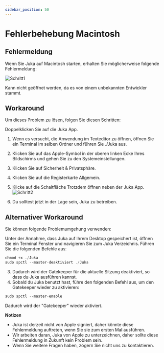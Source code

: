 ```yaml
---
sidebar_position: 50
---
```


# Fehlerbehebung Macintosh

## Fehlermeldung

Wenn Sie Juka auf Macintosh starten, erhalten Sie möglicherweise folgende Fehlermeldung:


![Schritt1](/img/macintosh/cannotbeopened.png)

Kann nicht geöffnet werden, da es von einem unbekannten Entwickler stammt.

## Workaround

Um dieses Problem zu lösen, folgen Sie diesen Schritten:

Doppelklicken Sie auf die Juka App.
1. Wenn es versucht, die Anwendung im Texteditor zu öffnen, öffnen Sie ein Terminal im selben Ordner und führen Sie ./Juka aus.
2. Klicken Sie auf das Apple-Symbol in der oberen linken Ecke Ihres Bildschirms und gehen Sie zu den Systemeinstellungen.
3. Klicken Sie auf Sicherheit & Privatsphäre.
4. Klicken Sie auf die Registerkarte Allgemein.
5. Klicke auf die Schaltfläche Trotzdem öffnen neben der Juka App. ![Schritt2](/img/macintosh/openanyway.png)

6. Du solltest jetzt in der Lage sein, Juka zu betreiben.


## Alternativer Workaround

Sie können folgende Problemumgehung verwenden:

Unter der Annahme, dass Juka auf Ihrem Desktop gespeichert ist, öffnen Sie ein Terminal Fenster und navigieren Sie zum Juka Verzeichnis. Führen Sie die folgenden Befehle aus:

```jsx
chmod +x ./Juka
sudo spctl --master-deaktiviert ./Juka
```

3. Dadurch wird der Gatekeeper für die aktuelle Sitzung deaktiviert, so dass du Juka ausführen kannst.
4. Sobald du Juka benutzt hast, führe den folgenden Befehl aus, um den Gatekeeper wieder zu aktivieren:

```jsx
sudo spctl --master-enable
```

Dadurch wird der "Gatekeeper" wieder aktiviert.

**Notizen**
- Juka ist derzeit nicht von Apple signiert, daher könnte diese Fehlermeldung auftreten, wenn Sie sie zum ersten Mal ausführen.
- Wir arbeiten daran, Juka von Apple zu unterzeichnen, daher sollte diese Fehlermeldung in Zukunft kein Problem sein.
- Wenn Sie weitere Fragen haben, zögern Sie nicht uns zu kontaktieren.